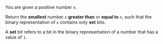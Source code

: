 You are given a positive number `n`.

Return the **smallest** number `x` **greater than** or **equal to** `n`, such that the binary representation of `x` contains only **set** bits.

A **set** bit refers to a bit in the binary representation of a number that has a value of `1`.